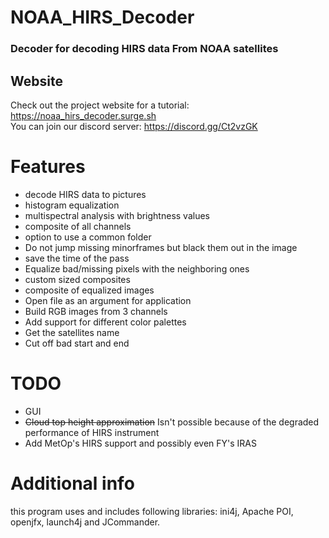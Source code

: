 # NOAA_HIRS_Decoder
### Decoder for decoding HIRS data From NOAA satellites

## Website
Check out the project website for a tutorial: https://noaa_hirs_decoder.surge.sh  
You can join our discord server: https://discord.gg/Ct2vzGK

# Features
 - decode HIRS data to pictures
 - histogram equalization
 - multispectral analysis with brightness values
 - composite of all channels
 - option to use a common folder
 - Do not jump missing minorframes but black them out in the image
 - save the time of the pass
 - Equalize bad/missing pixels with the neighboring ones
 - custom sized composites
 - composite of equalized images
 - Open file as an argument for application
  - Build RGB images from 3 channels
  - Add support for different color palettes
  - Get the satellites name
  - Cut off bad start and end

# TODO
 - GUI
 - ~~Cloud top height approximation~~ Isn't possible because of the degraded performance of HIRS instrument
 - Add MetOp's HIRS support and possibly even FY's IRAS
 
# Additional info
this program uses and includes following libraries: ini4j, Apache POI, openjfx, launch4j and JCommander.


